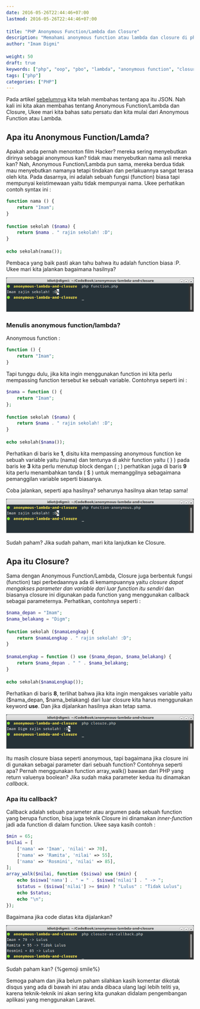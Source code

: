```yaml
---
date: 2016-05-26T22:44:46+07:00
lastmod: 2016-05-26T22:44:46+07:00

title: "PHP Anonymous Function/Lambda dan Closure"
description: "Memahami anonymous function atau lambda dan closure di php"
author: "Imam Digmi"

weight: 50
draft: true
keywords: ["php", "oop", "pbo", "lambda", "anonymous function", "closure"]
tags: ["php"]
categories: ["PHP"]
---
```


Pada artikel [sebelumnya](http://imamdigmi.github.io/post/php-json/) kita telah membahas tentang apa itu JSON.
Nah kali ini kita akan membahas tentang Anonymous Function/Lambda dan Closure,
Ukee mari kita bahas satu persatu dan kita mulai dari Anonymous Function atau Lambda.

## Apa itu Anonymous Function/Lamda?
Apakah anda pernah menonton film Hacker? mereka sering menyebutkan dirinya sebagai anonymous kan?
tidak mau menyebutkan nama asli mereka kan?
Nah, Anonymous Function/Lambda pun sama, mereka berdua tidak mau menyebutkan namanya tetapi
tindakan dan perlakuannya sangat terasa oleh kita.
Pada dasarnya, ini adalah sebuah fungsi (function) biasa tapi mempunyai keistimewaan yaitu tidak mempunyai nama.
Ukee perhatikan contoh syntax ini :
``` php
function nama () {
    return "Imam";
}

function sekolah ($nama) {
    return $nama . " rajin sekolah! :D";
}

echo sekolah(nama());
```
Pembaca yang baik pasti akan tahu bahwa itu adalah function biasa :P. Ukee mari kita jalankan bagaimana hasilnya?

![Function Basic](/images/php-anonymous-function-lambda-dan-closure/function-basic.png)

### Menulis anonymous function/lambda?
Anonymous function :
``` php
function () {
    return "Imam";
}
```
Tapi tunggu dulu, jika kita ingin menggunakan function ini kita perlu mempassing function tersebut ke sebuah variable. Contohnya seperti ini :
``` php
$nama = function () {
    return "Imam";
};

function sekolah ($nama) {
    return $nama . " rajin sekolah! :D";
}

echo sekolah($nama());
```
Perhatikan di baris ke __1__, disitu kita mempassing anonymous function ke sebuah variable yaitu (nama) dan tentunya di akhir
function yaitu ( } ) pada baris ke __3__ kita perlu menutup block dengan ( ; )
perhatikan juga di baris __9__ kita perlu menambahkan tanda ( $ ) untuk memanggilnya sebagaimana pemanggilan variable seperti biasanya.

Coba jalankan, seperti apa hasilnya? seharunya hasilnya akan tetap sama!

![Function Anonymous](/images/php-anonymous-function-lambda-dan-closure/function-anonymous.png)

Sudah paham? Jika sudah paham, mari kita lanjutkan ke Closure.

## Apa itu Closure?
Sama dengan Anonymous Function/Lambda, Closure juga berbentuk fungsi (function) tapi perbedaannya ada di kemampuannya yaitu
_closure dapat mengakses parameter dan variable dari luar function itu sendiri_ dan biasanya closure ini digunakan pada function yang menggunakan callback sebagai parameternya. Perhatikan, contohnya seperti :
``` php
$nama_depan = "Imam";
$nama_belakang = "Digm";

function sekolah ($namaLengkap) {
    return $namaLengkap . " rajin sekolah! :D";
}

$namaLengkap = function () use ($nama_depan, $nama_belakang) {
    return $nama_depan . " " . $nama_belakang;
}

echo sekolah($namaLengkap());
```
Perhatikan di baris __8__, terlihat bahwa jika kita ingin mengakses variable yaitu ($nama_depan, $nama_belakang) dari luar closure kita harus menggunakan keyword __use__.
Dan jika dijalankan hasilnya akan tetap sama.

![Closure](/images/php-anonymous-function-lambda-dan-closure/closure.png)

Itu masih closure biasa seperti anonymous, tapi bagaimana jika closure ini di gunakan sebagai parameter dari sebuah function? Contohnya seperti apa?
Pernah menggunakan function array_walk() bawaan dari PHP yang return valuenya boolean? Jika sudah maka parameter kedua itu dinamakan _callback_.

### Apa itu callback?
Callback adalah sebuah parameter atau argumen pada sebuah function yang berupa function,
bisa juga teknik Closure ini dinamakan _inner-function_ jadi ada function di dalam function. Ukee saya kasih contoh :

``` php
$min = 65;
$nilai = [
    ['nama' => 'Imam', 'nilai' => 70],
    ['nama' => 'Ramita', 'nilai' => 55],
    ['nama' => 'Rosmini', 'nilai' => 85],
];
array_walk($nilai, function ($siswa) use ($min) {
    echo $siswa['nama'] . " = " . $siswa['nilai'] . " -> ";
    $status = ($siswa['nilai'] >= $min) ? "Lulus" : "Tidak Lulus";
    echo $status;
    echo "\n";
});
```
Bagaimana jika code diatas kita dijalankan?

![Closure as Callback](/images/php-anonymous-function-lambda-dan-closure/closure-as-callback.png)

Sudah paham kan? {%gemoji smile%}

Semoga paham dan jika belum paham silahkan kasih komentar dikotak disqus yang ada di bawah ini atau anda dibaca ulang lagi lebih teliti ya,
karena teknik-teknik ini akan sering kita gunakan didalam pengembangan aplikasi yang menggunakan Laravel.